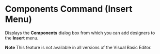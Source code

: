 
# Components Command (Insert Menu)

Displays the  **Components** dialog box from which you can add designers to the **Insert** menu.


 **Note**  This feature is not available in all versions of the Visual Basic Editor.

